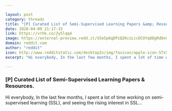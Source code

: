 ```yaml
---

layout: post
category: threads
title: "[P] Curated List of Semi-Supervised Learning Papers &amp; Resources."
date: 2020-04-09 21:17:33
link: https://vrhk.co/2y5lqq4
image: https://external-preview.redd.it/S5e5p6qDPiQ2KcsLccDCOYqODgRd8nCe3ECvXv6rzKc.jpg?width=400&height=209.42408377&auto=webp&crop=400:209.42408377,smart&s=b88495507131c2178237566cc7942d59a2980a90
domain: reddit.com
author: "reddit"
icon: http://www.redditstatic.com/desktop2x/img/favicon/apple-icon-57x57.png
excerpt: "Hi everybody, In the last few months, I spent a lot of time working on semi-supervised learning (SSL), and seeing the rising interest in SSL..."

---
```


### [P] Curated List of Semi-Supervised Learning Papers &amp; Resources.

Hi everybody, In the last few months, I spent a lot of time working on semi-supervised learning (SSL), and seeing the rising interest in SSL...